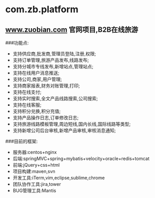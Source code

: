 com.zb.platform
===============

## www.zuobian.com 官网项目,B2B在线旅游 

###功能点:
* 支持供应商,批发商,管理员登陆,注册,权限;
* 支持订单管理,旅游产品发布,线路发布;
* 支持分城市专线发布,新增站点,管理站点;
* 支持在线用户消息推送;
* 支持公司,商家,用户管理;
* 支持商家报表,财务对账管理,打印;
* 支持在线支付;
* 支持实时搜索,全文产品线路搜索,公司搜索;
* 支持在线客服;
* 支持积分兑换,积分充值;
* 支持产品操作日志,订单修改日志;
* 支持旅游线路模板管理,周边短线,国内长线,国际线路等类型;
* 支持新增公司后台审核,新增产品审核,审核消息通知;

###目前的框架:
* 服务器:centos+nginx
* 后端:springMVC+spring+mybatis+velocity+oracle+redis+tomcat
* 前端:jQuery+css+html
* 项目构建:maven,svn
* 开发工具:iTerm,vim,eclipse,sublime,chrome
* 团队协作工具:jira,tower
* BUG管理工具:Mantis

